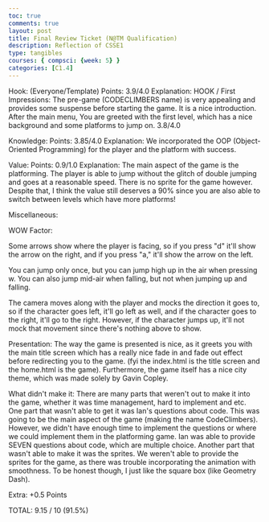 ```yaml
---
toc: true
comments: true
layout: post
title: Final Review Ticket (N@TM Qualification)
description: Reflection of CSSE1
type: tangibles
courses: { compsci: {week: 5} }
categories: [C1.4]
---
```


Hook: (Everyone/Template)
Points: 3.9/4.0
Explanation: HOOK / First Impressions: The pre-game (CODECLIMBERS name) is very appealing and provides some suspense before starting the game. It is a nice introduction. After the main menu, You are greeted with the first level, which has a nice background and some platforms to jump on. 3.8/4.0

Knowledge:
Points: 3.85/4.0
Explanation: We incorporated the OOP (Object-Oriented Programming) for the player and the platform with success.

Value:
Points: 0.9/1.0
Explanation: The main aspect of the game is the platforming. The player is able to jump without the glitch of double jumping and goes at a reasonable speed. There is no sprite for the game however. Despite that, I think the value still deserves a 90% since you are also able to switch between levels which have more platforms!

Miscellaneous:

WOW Factor:

Some arrows show where the player is facing, so if you press "d" it'll show the arrow on the right, and if you press "a," it'll show the arrow on the left.

You can jump only once, but you can jump high up in the air when pressing w. You can also jump mid-air when falling, but not when jumping up and falling.

The camera moves along with the player and mocks the direction it goes to, so if the character goes left, it'll go left as well, and if the character goes to the right, it'll go to the right. However, if the character jumps up, it'll not mock that movement since there's nothing above to show.

Presentation: The way the game is presented is nice, as it greets you with the main title screen which has a really nice fade in and fade out effect before redirecting you to the game. (fyi the index.html is the title screen and the home.html is the game). Furthermore, the game itself has a nice city theme, which was made solely by Gavin Copley.

What didn't make it:
There are many parts that weren't out to make it into the game, whether it was time management, hard to implement and etc. One part that wasn't able to get it was Ian's questions about code. This was going to be the main aspect of the game (making the name CodeClimbers). However, we didn't have enough time to implement the questions or where we could implement them in the platforming game. Ian was able to provide SEVEN questions about code, which are multiple choice.
Another part that wasn't able to make it was the sprites. We weren't able to provide the sprites for the game, as there was trouble incorporating the animation with smoothness. To be honest though, I just like the square box (like Geometry Dash).

Extra: +0.5 Points

TOTAL: 9.15 / 10 (91.5%)